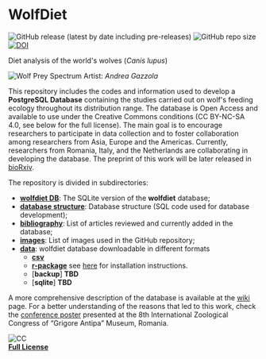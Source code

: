 # WolfDiet
![GitHub release (latest by date including pre-releases)](https://img.shields.io/github/v/release/andreacorra/wolfdiet?include_prereleases)
![GitHub repo size](https://img.shields.io/github/repo-size/andreacorra/wolfdiet)
[![DOI](https://zenodo.org/badge/162189606.svg)](https://zenodo.org/badge/latestdoi/162189606)  


Diet analysis of the world's wolves (*Canis lupus*)

![Wolf Prey Spectrum](https://github.com/andreacorra/WolfDiet/blob/master/images/wolf_prey_spectrum.png)
Artist: _Andrea Gazzola_

This repository includes the codes and information used to develop a **PostgreSQL Database** containing the studies carried out on wolf's feeding ecology throughout its distribution range. The database is Open Access and available to use under the Creative Commons conditions (CC BY-NC-SA 4.0, see below for the full license). The main goal is to encourage researchers to participate in data collection and to foster collaboration among researchers from Asia, Europe and the Americas. Currently, researchers from Romania, Italy, and the Netherlands are collaborating in developing the database. The preprint of this work will be later released in [bioRxiv](https://www.biorxiv.org/).   

The repository is divided in subdirectories:  

* **[wolfdiet DB](https://github.com/andreacorra/WolfDiet/tree/master/wolfdiet_db)**: The SQLite version of the **wolfdiet** database;
* **[database structure](https://github.com/andreacorra/WolfDiet/tree/master/db_structure)**: Database structure (SQL code used for database development);
* **[bibliography](https://github.com/andreacorra/WolfDiet/tree/master/bibliography)**: List of articles reviewed and currently added in the database;
* **[images](https://github.com/andreacorra/WolfDiet/tree/master/images)**: List of images used in the GitHub repository;
* **[data](https://github.com/andreacorra/WolfDiet/tree/master/data)**: wolfdiet database downloadable in different formats
  * [**csv**](https://github.com/andreacorra/WolfDiet/tree/master/data/wolfdiet.csv)
  * [**r-package**](https://github.com/andreacorra/wolfdiet/raw/master/data/wolfdiet.zip) see [here](https://github.com/andreacorra/wolfdiet/raw/master/data/README.md) for installation instructions.
  * [**backup**] **TBD**
  * [**sqlite**] **TBD**

A more comprehensive description of the database is available at the [wiki](https://github.com/andreacorra/WolfDiet/wiki) page. For a better understanding of the reasons that led to this work, check the [conference poster](https://www.researchgate.net/publication/310561849_Food_habits_of_wolf_in_Eurasia_a_proposal_for_an_open_access_database) presented at the 8th International Zoological Congress of “Grigore Antipa” Museum, Romania.

![CC](https://github.com/andreacorra/WolfDiet/blob/master/images/by-nc-sa.eu.svg)  
[**Full License**](https://creativecommons.org/licenses/by-nc-sa/4.0/)
